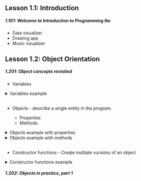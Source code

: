 ## Lesson 1.1: Introduction

<h5>1.101: Welcome to Introduction to Programming IIw</h5>

- Data visualizer
- Drawing app
- Music vizualizer

## Lesson 1.2: Object Orientation

<h5>1.201: Object concepts revisited</h5>

- Variables

<details>
  <summary>Variables example</summary>

```javascript
let x_pos = 100;
let y_pos = 0;
let height = 120;
```

</details>

<br>

- Objects - describe a single entity in the program.

  - Properties
  - Methods

<details>
  <summary>Objects example with properties</summary>

```javascript
let tree = {
  x_pos: 100,
  y_pos: 0,
  height: 120,
  colour: "green",
  hasLeaves: true,
};
```

</details>

<details>
  <summary>Objects example with methods</summary>

```javascript
let tree = {
  x_pos: 100,
  y_pos: 0,
  height: 120,
  colour: "green",
  hasLeaves: true,
  wilt: function () {
    console.log("I am wilting");
  },
};
```

</details>
<br>

- Constructor functions - Create multiple vursions of an object

<details>
  <summary>Constructor functions example</summary>

```javascript
function Tree (col) {
  this.x_pos =  100,
  this.y_pos =  0,
  this.height =  120,
  this.colour = col,
  hasLeaves: true,
  this.wilt: function () {
    this.hasLeaves = false;
  },
};

let tree_1 = new Tree("pink")
let tree_2 = new Tree("green")
```

</details>

<h5>1.202: Objects in practice, part 1</h5>
